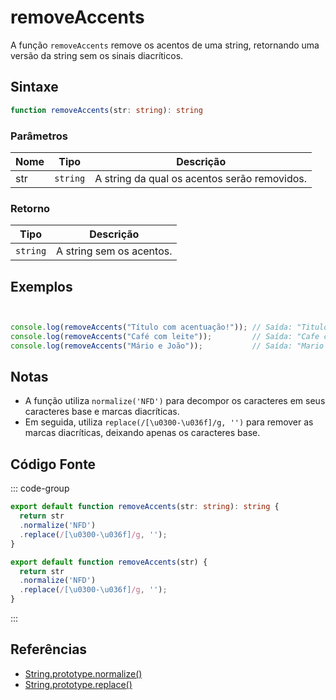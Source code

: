 # removeAccents

A função `removeAccents` remove os acentos de uma string, retornando uma versão da string sem os sinais diacríticos.

## Sintaxe

```typescript
function removeAccents(str: string): string
```

### Parâmetros

| Nome  | Tipo     | Descrição                                          |
|-------|----------|----------------------------------------------------|
| str   | `string` | A string da qual os acentos serão removidos.      |

### Retorno

| Tipo    | Descrição                                      |
|---------|------------------------------------------------|
| `string` | A string sem os acentos.                      |

## Exemplos

```typescript


console.log(removeAccents("Título com acentuação!")); // Saída: "Titulo com acentuacao!"
console.log(removeAccents("Café com leite"));         // Saída: "Cafe com leite"
console.log(removeAccents("Mário e João"));           // Saída: "Mario e Joao"
```

## Notas

- A função utiliza `normalize('NFD')` para decompor os caracteres em seus caracteres base e marcas diacríticas.
- Em seguida, utiliza `replace(/[\u0300-\u036f]/g, '')` para remover as marcas diacríticas, deixando apenas os caracteres base.

## Código Fonte

::: code-group
```typescript
export default function removeAccents(str: string): string {
  return str
  .normalize('NFD')
  .replace(/[\u0300-\u036f]/g, '');
}
```

```javascript
export default function removeAccents(str) {
  return str
  .normalize('NFD')
  .replace(/[\u0300-\u036f]/g, '');
}
```
::: 

## Referências

- [String.prototype.normalize()](https://developer.mozilla.org/pt-BR/docs/Web/JavaScript/Reference/Global_Objects/String/normalize)
- [String.prototype.replace()](https://developer.mozilla.org/pt-BR/docs/Web/JavaScript/Reference/Global_Objects/String/replace)